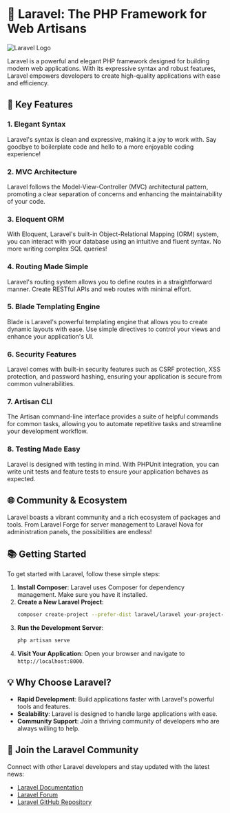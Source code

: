 # 🌟 Laravel: The PHP Framework for Web Artisans

![Laravel Logo](https://laravel.com/img/logomark.min.svg)

Laravel is a powerful and elegant PHP framework designed for building modern web applications. With its expressive syntax and robust features, Laravel empowers developers to create high-quality applications with ease and efficiency.

## 🚀 Key Features

### 1. **Elegant Syntax**
   Laravel's syntax is clean and expressive, making it a joy to work with. Say goodbye to boilerplate code and hello to a more enjoyable coding experience!

### 2. **MVC Architecture**
   Laravel follows the Model-View-Controller (MVC) architectural pattern, promoting a clear separation of concerns and enhancing the maintainability of your code.

### 3. **Eloquent ORM**
   With Eloquent, Laravel's built-in Object-Relational Mapping (ORM) system, you can interact with your database using an intuitive and fluent syntax. No more writing complex SQL queries!

### 4. **Routing Made Simple**
   Laravel's routing system allows you to define routes in a straightforward manner. Create RESTful APIs and web routes with minimal effort.

### 5. **Blade Templating Engine**
   Blade is Laravel's powerful templating engine that allows you to create dynamic layouts with ease. Use simple directives to control your views and enhance your application's UI.

### 6. **Security Features**
   Laravel comes with built-in security features such as CSRF protection, XSS protection, and password hashing, ensuring your application is secure from common vulnerabilities.

### 7. **Artisan CLI**
   The Artisan command-line interface provides a suite of helpful commands for common tasks, allowing you to automate repetitive tasks and streamline your development workflow.

### 8. **Testing Made Easy**
   Laravel is designed with testing in mind. With PHPUnit integration, you can write unit tests and feature tests to ensure your application behaves as expected.

## 🌐 Community & Ecosystem

Laravel boasts a vibrant community and a rich ecosystem of packages and tools. From Laravel Forge for server management to Laravel Nova for administration panels, the possibilities are endless!

## 📚 Getting Started

To get started with Laravel, follow these simple steps:

1. **Install Composer**: Laravel uses Composer for dependency management. Make sure you have it installed.
2. **Create a New Laravel Project**:
   ```bash
   composer create-project --prefer-dist laravel/laravel your-project-name
   ```
3. **Run the Development Server**:
   ```bash
   php artisan serve
   ```
4. **Visit Your Application**: Open your browser and navigate to `http://localhost:8000`.

## 💡 Why Choose Laravel?

- **Rapid Development**: Build applications faster with Laravel's powerful tools and features.
- **Scalability**: Laravel is designed to handle large applications with ease.
- **Community Support**: Join a thriving community of developers who are always willing to help.

## 🌈 Join the Laravel Community

Connect with other Laravel developers and stay updated with the latest news:

- [Laravel Documentation](https://laravel.com/docs)
- [Laravel Forum](https://laracasts.com/discuss)
- [Laravel GitHub Repository](https://github.com/laravel/laravel)


